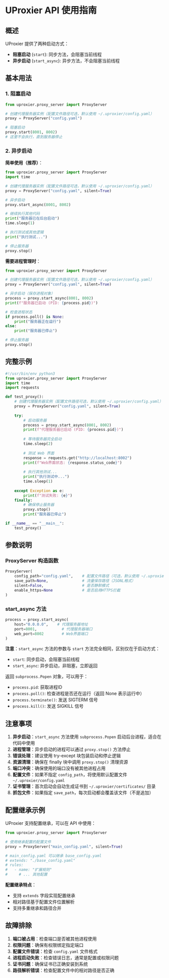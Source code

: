 # UProxier API 使用指南

## 概述

UProxier 提供了两种启动方式：
- **阻塞启动** (`start`): 同步方法，会阻塞当前线程
- **异步启动** (`start_async`): 异步方法，不会阻塞当前线程

## 基本用法

### 1. 阻塞启动

```python
from uproxier.proxy_server import ProxyServer

# 创建代理服务器实例（配置文件路径可选，默认使用 ~/.uproxier/config.yaml）
proxy = ProxyServer("config.yaml")

# 阻塞启动
proxy.start(8001, 8002)
# 这里不会执行，直到服务器停止
```

### 2. 异步启动

**简单使用（推荐）**：
```python
from uproxier.proxy_server import ProxyServer
import time

# 创建代理服务器实例（配置文件路径可选，默认使用 ~/.uproxier/config.yaml）
proxy = ProxyServer("config.yaml", silent=True)

# 异步启动
proxy.start_async(8001, 8002)

# 继续执行其他代码
print("服务器已在后台启动")
time.sleep(1)

# 执行测试或其他逻辑
print("执行测试...")

# 停止服务器
proxy.stop()
```

**需要进程管理时**：
```python
from uproxier.proxy_server import ProxyServer

# 创建代理服务器实例（配置文件路径可选，默认使用 ~/.uproxier/config.yaml）
proxy = ProxyServer("config.yaml", silent=True)

# 异步启动（保存进程对象）
process = proxy.start_async(8001, 8002)
print(f"服务器已启动 (PID: {process.pid})")

# 检查进程状态
if process.poll() is None:
    print("服务器正在运行")
else:
    print("服务器已停止")

# 停止服务器
proxy.stop()
```

## 完整示例

```python
#!/usr/bin/env python3
from uproxier.proxy_server import ProxyServer
import time
import requests

def test_proxy():
    # 创建代理服务器实例（配置文件路径可选，默认使用 ~/.uproxier/config.yaml）
    proxy = ProxyServer("config.yaml", silent=True)
    
    try:
        # 启动服务器
        process = proxy.start_async(8001, 8002)
        print(f"代理服务器已启动 (PID: {process.pid})")
        
        # 等待服务器完全启动
        time.sleep(2)
        
        # 测试 Web 界面
        response = requests.get("http://localhost:8002")
        print(f"Web界面状态: {response.status_code}")
        
        # 执行其他测试...
        print("执行测试中...")
        time.sleep(1)
        
    except Exception as e:
        print(f"测试失败: {e}")
    finally:
        # 确保停止服务器
        proxy.stop()
        print("服务器已停止")

if __name__ == "__main__":
    test_proxy()
```

## 参数说明

### ProxyServer 构造函数

```python
ProxyServer(
    config_path="config.yaml",    # 配置文件路径（可选，默认使用 ~/.uproxier/config.yaml）
    save_path=None,               # 流量保存路径（JSONL格式）
    silent=False,                 # 是否静默模式
    enable_https=None             # 是否启用HTTPS拦截
)
```

### start_async 方法

```python
process = proxy.start_async(
    host="0.0.0.0",    # 代理服务器地址
    port=8001,           # 代理服务器端口
    web_port=8002        # Web界面端口
)
```

**注意**：`start_async` 方法的参数与 `start` 方法完全相同，区别仅在于启动方式：
- `start`: 同步启动，会阻塞当前线程
- `start_async`: 异步启动，非阻塞，立即返回

返回 `subprocess.Popen` 对象，可以用于：
- `process.pid`: 获取进程ID
- `process.poll()`: 检查进程是否还在运行（返回 None 表示运行中）
- `process.terminate()`: 发送 SIGTERM 信号
- `process.kill()`: 发送 SIGKILL 信号

## 注意事项

1. **异步启动**：`start_async` 方法使用 `subprocess.Popen` 启动后台进程，适合在代码中使用
2. **进程管理**：异步启动的进程可以通过 `proxy.stop()` 方法停止
3. **错误处理**：建议使用 try-except 块包装启动和停止逻辑
4. **资源清理**：确保在 finally 块中调用 `proxy.stop()` 清理资源
5. **端口冲突**：确保使用的端口没有被其他进程占用
6. **配置文件**：如果不指定 `config_path`，将使用默认配置文件 `~/.uproxier/config.yaml`
7. **证书管理**：首次启动会自动生成证书到 `~/.uproxier/certificates/` 目录
8. **抓包文件**：如果指定 `save_path`，每次启动都会覆盖该文件（不是追加）


## 配置继承示例

UProxier 支持配置继承，可以在 API 中使用：

```python
from uproxier.proxy_server import ProxyServer

# 使用继承配置的配置文件
proxy = ProxyServer("main_config.yaml", silent=True)

# main_config.yaml 可以继承 base_config.yaml
# extends: "./base_config.yaml"
# rules:
#   - name: "扩展规则"
#     # ... 其他配置
```

**配置继承特点**：
- 支持 `extends` 字段实现配置继承
- 相对路径基于配置文件位置解析
- 支持多重继承和路径合并

## 故障排除

1. **端口被占用**：检查端口是否被其他进程使用
2. **权限问题**：确保有权限绑定指定端口
3. **配置文件错误**：检查 `config.yaml` 文件格式
4. **进程启动失败**：检查错误日志，通常是配置或权限问题
5. **证书问题**：确保证书已正确安装到系统
6. **路径解析错误**：检查配置文件中的相对路径是否正确
